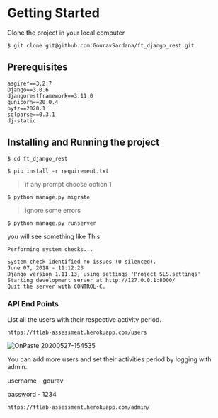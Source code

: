 # Getting Started


Clone the project in your local computer
```
$ git clone git@github.com:GouravSardana/ft_django_rest.git
```

## Prerequisites



```
asgiref==3.2.7
Django==3.0.6
djangorestframework==3.11.0
gunicorn==20.0.4
pytz==2020.1
sqlparse==0.3.1
dj-static

```



## Installing and Running the project

```
$ cd ft_django_rest
```
```
$ pip install -r requirement.txt
```

>if any prompt choose option 1
```
$ python manage.py migrate
```
> ignore some errors
```
$ python manage.py runserver
```
you will see something like This
```
Performing system checks...

System check identified no issues (0 silenced).
June 07, 2018 - 11:12:23
Django version 1.11.13, using settings 'Project_SLS.settings'
Starting development server at http://127.0.0.1:8000/
Quit the server with CONTROL-C.
```

### API End Points

List all the users with their respective activity period.
```
https://ftlab-assessment.herokuapp.com/users
```
![OnPaste 20200527-154535](https://user-images.githubusercontent.com/31731827/83007461-59e14a80-a031-11ea-8ffa-3aeb66270ef1.png)

You can add more users and set their activities period by logging with admin.

username - gourav

password - 1234

```
https://ftlab-assessment.herokuapp.com/admin/
```

